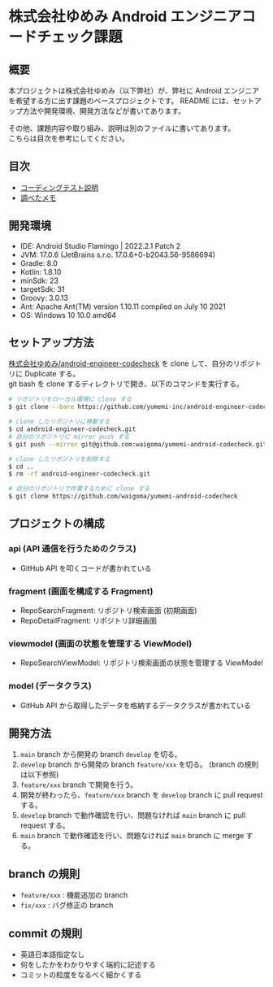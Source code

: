# 株式会社ゆめみ Android エンジニアコードチェック課題

## 概要

本プロジェクトは株式会社ゆめみ（以下弊社）が、弊社に Android エンジニアを希望する方に出す課題のベースプロジェクトです。 
README には、セットアップ方法や開発環境、開発方法などが書いてあります。

その他、課題内容や取り組み、説明は別のファイルに書いてあります。  
こちらは目次を参考にしてください。


## 目次

- [コーディングテスト説明](CODINGTEST_OVERVIEW.md)
- [調べたメモ](SEARCH_MEMO.md)


## 開発環境
- IDE:          Android Studio Flamingo | 2022.2.1 Patch 2
- JVM:          17.0.6 (JetBrains s.r.o. 17.0.6+0-b2043.56-9586694)
- Gradle:       8.0
- Kotlin:       1.8.10
- minSdk:       23
- targetSdk:    31
- Groovy:       3.0.13
- Ant:          Apache Ant(TM) version 1.10.11 compiled on July 10 2021
- OS:           Windows 10 10.0 amd64



## セットアップ方法
[株式会社ゆめみ/android-engineer-codecheck](https://github.com/yumemi-inc/android-engineer-codecheck) を clone して、自分のリポジトリに Duplicate する。  
git bash を clone するディレクトリで開き、以下のコマンドを実行する。  
```bash
# リポジトリをローカル環境に clone する
$ git clone --bare https://github.com/yumemi-inc/android-engineer-codecheck

# clone したリポジトリに移動する
$ cd android-engineer-codecheck.git
# 自分のリポジトリに mirror push する
$ git push --mirror git@github.com:waigoma/yumemi-android-codecheck.git

# clone したリポジトリを削除する
$ cd .. 
$ rm -rf android-engineer-codecheck.git

# 自分のリポジトリで作業するために clone する
$ git clone https://github.com/waigoma/yumemi-android-codecheck
```

## プロジェクトの構成
### api (API 通信を行うためのクラス)
* GitHub API を叩くコードが書かれている

### fragment (画面を構成する Fragment)
* RepoSearchFragment: リポジトリ検索画面 (初期画面)
* RepoDetailFragment: リポジトリ詳細画面

### viewmodel (画面の状態を管理する ViewModel)
* RepoSearchViewModel: リポジトリ検索画面の状態を管理する ViewModel

### model (データクラス)
* GitHub API から取得したデータを格納するデータクラスが書かれている


## 開発方法
1. `main` branch から開発の branch `develop` を切る。
2. `develop` branch から開発の branch `feature/xxx` を切る。 (branch の規則は以下参照)
3. `feature/xxx` branch で開発を行う。
4. 開発が終わったら、`feature/xxx` branch を `develop` branch に pull request する。
5. `develop` branch で動作確認を行い、問題なければ `main` branch に pull request する。
6. `main` branch で動作確認を行い、問題なければ `main` branch に merge する。

## branch の規則
- `feature/xxx` : 機能追加の branch
- `fix/xxx` : バグ修正の branch

## commit の規則
- 英語日本語指定なし
- 何をしたかをわかりやすく端的に記述する
- コミットの粒度をなるべく細かくする
